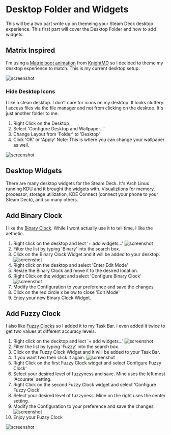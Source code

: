 # Desktop Folder and Widgets

This will be a two part write up on themeing your Steam Deck desktop experience.  This first part will cover the Desktop Folder and how to add widgets.

## Matrix Inspired

I'm using a [Matrix boot animation](https://steamdeckrepo.com/post/PBVwP/the_matrix_intro_by_knightmd) from [KnightMD](https://steamdeckrepo.com/user/71) so I decided to theme my desktop experience to match.  This is my current desktop setup.

![screenshot](media/desktop_matrix.png)  

### Hide Desktop Icons

I like a clean desktop.  I don't care for icons on my desktop.  It looks cluttery.   I access files via the file manager and not from clicking on the desktop.  It's just another folder to me.

1. Right Click on the Desktop
2. Select 'Configure Desktop and Wallpaper...'
3. Change Layout from 'Folder' to 'Desktop'
4. Click 'OK' or 'Apply'
Note: This is where you can change your wallpaper as well.

![screenshot](media/desktop_folder.png)  

## Desktop Widgets

There are many desktop widgets for the Steam Deck.  It's Arch Linux running KDU and it brought the widgets with.  Visualiztions for memory, processor, storage utilization, KDE Connect (connect your phone to your Steam Deck), and so many others.

## Add Binary Clock

I like the [Binary Clock](https://en.wikipedia.org/wiki/Binary_clock).  While I wont actually use it to tell time, I like the aethetic.

1. Right click on the desktop and lect '+ add widgets...'
![screenshot](media/add_widget_desktop.png)
2. Filter the list by typing 'Binary' into the search box.
3. Click on the Binary Clock Widget and it will be added to your desktop.
![screenshot](media/widget_binary_clock.png)  
4. Right click on the desktop and select 'Enter Edit Mode'
5. Resize the Binary Clock and move it to the desired location.
6. Right Click on the widget and select 'Configure Binary Clock'
![screenshot](media/widget_binary_clock_resize.png)
7. Modify the Configuration to your preference and save the changes
8. Click on the red circle x below to close 'Edit Mode'
9. Enjoy your new Binary Clock Widget.

## Add Fuzzy Clock

I also like [Fuzzy Clocks](https://en.wikipedia.org/wiki/Fuzzy_logic) so I added it to my Task Bar.  I even added it twice to get two values at different accuracy levels.

1. Right click on the decktop and lect '+ add widgets...'
![screenshot](media/add_widget_taskbar.png)
2. Filter the list by typing 'Fuzzy' into the search box.
3. Click on the Fuzzy Clock Widget and it will be added to your Task Bar.
4. If you want two then click it again.
![screenshot](media/widget_fuzzy_clock.png)  
5. Right Click on the first Fuzzy Clock widget and select'Configure Fuzzy Clock'
6. Select your desired level of fuzzyness and save.
Mine uses the left most 'Accurate' setting.
7. Right Click on the second Fuzzy Clock widget and select 'Configure Fuzzy Clock'
8. Select your desired level of fuzzyness.
Mine on the right uses the center setting.
9. Modify the Configuration to your preference and save the changes
![screenshot](media/widget_fuzzy_clock_config.png)
10. Enjoy your Fuzzy Clock

![screenshot](media/desktop_matrix.png)  
